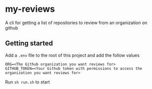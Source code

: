 # my-reviews
A cli for getting a list of repositories to review from an organization on github

## Getting started
Add a `.env` file to the root of this project and add the follow values
```
ORG=<The Github organization you want reviews for>
GITHUB_TOKEN=<Your Github token with permissions to access the organization you want reviews for>
```
Run `sh run.sh` to start